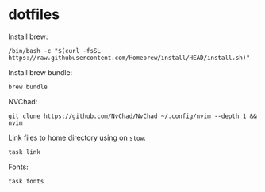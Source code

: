 # dotfiles

Install brew:

```terminal
/bin/bash -c "$(curl -fsSL https://raw.githubusercontent.com/Homebrew/install/HEAD/install.sh)"
```

Install brew bundle:

```terminal
brew bundle
```

NVChad:

```terminal
git clone https://github.com/NvChad/NvChad ~/.config/nvim --depth 1 && nvim
```

Link files to home directory using on `stow`:

```terminal
task link
```

Fonts:

```terminal
task fonts
```
